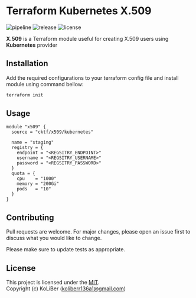 # Terraform Kubernetes X.509

![pipeline](https://github.com/cktf/terraform-kubernetes-x509/actions/workflows/cicd.yml/badge.svg)
![release](https://img.shields.io/github/v/release/cktf/terraform-kubernetes-x509?display_name=tag)
![license](https://img.shields.io/github/license/cktf/terraform-kubernetes-x509)

**X.509** is a Terraform module useful for creating X.509 users using **Kubernetes** provider

## Installation

Add the required configurations to your terraform config file and install module using command bellow:

```bash
terraform init
```

## Usage

```hcl
module "x509" {
  source = "cktf/x509/kubernetes"

  name = "staging"
  registry = {
    endpoint = "<REGSITRY_ENDPOINT>"
    username = "<REGSITRY_USERNAME>"
    password = "<REGSITRY_PASSWORD>"
  }
  quota = {
    cpu    = "1000"
    memory = "200Gi"
    pods   = "10"
  }
}
```

## Contributing

Pull requests are welcome. For major changes, please open an issue first to discuss what you would like to change.

Please make sure to update tests as appropriate.

## License

This project is licensed under the [MIT](LICENSE.md).  
Copyright (c) KoLiBer (koliberr136a1@gmail.com)
